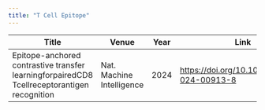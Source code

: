 ```yaml
---
title: "T Cell Epitope"
---
```


| Title | Venue | Year | Link | Notes |
| --- | --- | --- | --- | --- |
|Epitope-anchored contrastive transfer  learningforpairedCD8 Tcellreceptorantigen recognition| Nat. Machine Intelligence | 2024 | https://doi.org/10.1038/s42256-024-00913-8 | |

